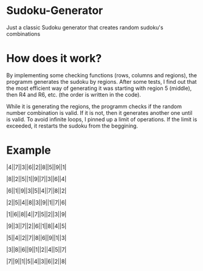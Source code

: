 # Sudoku-Generator

Just a classic Sudoku generator that creates random sudoku's combinations

# How does it work?
By implementing some checking functions (rows, columns and regions), the programm generates the sudoku by regions. After some tests, I find out that the most efficient way of generating it was starting with region 5 (middle), then R4 and R6, etc. (the order is written in the code). 

While it is generating the regions, the programm checks if the random number combination is valid. If it is not, then it generates another one until is valid. To avoid infinite loops, I pinned up a limit of operations. If the limit is exceeded, it restarts the sudoku from the beggining.

# Example

|4||7||3||6||2||8||5||9||1|

|8||2||5||1||9||7||3||6||4|

|6||1||9||3||5||4||7||8||2|

|2||5||4||8||3||9||1||7||6|

|1||6||8||4||7||5||2||3||9|

|9||3||7||2||6||1||8||4||5|

|5||4||2||7||8||6||9||1||3|

|3||8||6||9||1||2||4||5||7|

|7||9||1||5||4||3||6||2||8|
